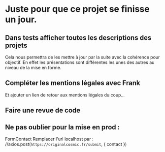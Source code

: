 # Juste pour que ce projet se finisse un jour. 

## Dans tests afficher toutes les descriptions des projets 
Cela nous permettra de les mettre à jour par la suite avec la cohérence pour objectif. 
En effet les présentations sont différentes les unes des autres au niveau de la mise en forme. 

## Compléter les mentions légales avec Frank
Et ajouter un lien de retour aux mentions légales du coup... 

## Faire une revue de code 

## Ne pas oublier pour la mise en prod : 
FormContact 
Remplacer l'url localhost par : 
//axios.post(`https://originalcosmic.fr/submit`, { contact })
